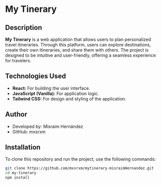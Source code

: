 # My Tinerary

## Description
**My Tinerary** is a web application that allows users to plan personalized travel itineraries. Through this platform, users can explore destinations, create their own itineraries, and share them with others. The project is designed to be intuitive and user-friendly, offering a seamless experience for travelers.

## Technologies Used
- **React:** For building the user interface.
- **JavaScript (Vanilla):** For application logic.
- **Tailwind CSS:** For design and styling of the application.

## Author
- Developed by: Misraim Hernández
- GitHub: mxsrxm

## Installation
To clone this repository and run the project, use the following commands:

```bash
git clone https://github.com/mxsrxm/mytinerary-misraimHernandez.git
cd my-tinerary
npm install

